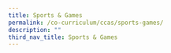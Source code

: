 ```yaml
---
title: Sports & Games
permalink: /co-curriculum/ccas/sports-games/
description: ""
third_nav_title: Sports & Games
---
```

